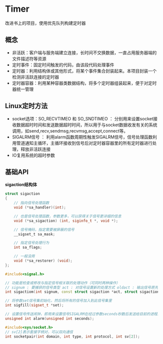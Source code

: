 # Timer
改进书上的项目，使用优先队列构建定时器

## 概念
* 非活跃：客户端与服务端建立连接，长时间不交换数据，一直占用服务器端的文件描述符等资源
* 定时事件：固定时间触发的代码，由该段代码处理事件
* 定时器：利用结构体或其他形式，将某个事件集合封装起来。本项目封装一个检测非活跃连接的定时器
* 定时器容器：利用某种容器类数据结构，将多个定时器组装起来，便于对定时器统一管理

## Linux定时方法
* socket选项：SO_RECVTIMEO 和 SO_SNDTIMEO ： 分别用来设置socket接收数据超时时间和发送数据超时时间，所以用于与socket数据收发有关的系统调用，如send,recv,sendmsg,recvmsg,accept,connect等。
* SIGALRM信号 ： 利用alarm函数周期性触发SIGALRM信号，信号处理函数利用管道通知主循环，主循环接收到信号后对定时器容器里的所有定时器进行处理，释放非活跃连接
* IO复用系统的超时参数

## 基础API

**sigaction结构体**

```cpp
struct sigaction
{
    // 指向信号处理函数
    void (*sa_handler)(int);

    // 也是信号处理函数，参数更多，可以获得关于信号更详细的信息
	void (*sa_sigaction) (int, siginfo_t *, void *);

    // 信号掩码，指定需要被屏蔽的信号
    __sigset_t sa_mask;

    // 指定信号处理行为
    int sa_flags;

    // 一般没用
    void (*sa_restorer) (void);
};
```

```cpp
#include<signal.h>

// 功能是检查或修改与指定信号相关联的处理动作（可同时两种操作）
// signum : 要捕获的信号类型 act : 对信号设置新的处理方式 oldact : 输出信号原先的处理方式
int sigactiom(int signum, const struct sigaction *act, struct sigaction *oldact);

// 将参数set信号集初始化，然后将所有的信号加入到此信号集里
int sigfill(sigset_t *set);

// 设置信号传送闹钟，即用来设置信号SIGALRM在经过参数seconds秒数后发送给目前的进程。如果未设置信号SIGALRM的处理函数，那么alarm()默认处理终止进程.
unsigned int alarm(unsigned int seconds);

#include<sys/socket.h>
// sv[2]表示套接字柄对，可以双向通信
int socketpair(int domain, int type, int protocol, int sv[2]);
```